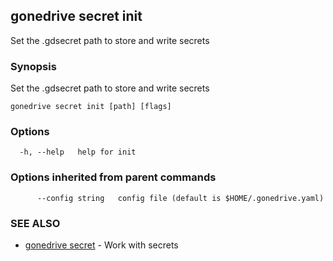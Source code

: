 ## gonedrive secret init

Set the .gdsecret path to store and write secrets

### Synopsis

Set the .gdsecret path to store and write secrets

```
gonedrive secret init [path] [flags]
```

### Options

```
  -h, --help   help for init
```

### Options inherited from parent commands

```
      --config string   config file (default is $HOME/.gonedrive.yaml)
```

### SEE ALSO

* [gonedrive secret](gonedrive_secret.md)	 - Work with secrets
